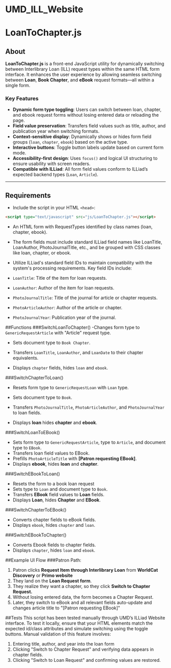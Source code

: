 # UMD_ILL_Website
# LoanToChapter.js

## About

**LoanToChapter.js** is a front-end JavaScript utility for dynamically switching between Interlibrary Loan (ILL) request types within the same HTML form interface. It enhances the user experience by allowing seamless switching between **Loan**, **Book Chapter**, and **eBook** request formats—all within a single form.

### Key Features

- **Dynamic form type toggling**: Users can switch between loan, chapter, and ebook request forms without losing entered data or reloading the page.
- **Field value preservation**: Transfers field values such as title, author, and publication year when switching formats.
- **Context-sensitive display**: Dynamically shows or hides form field groups (`loan`, `chapter`, `ebook`) based on the active type.
- **Interactive buttons**: Toggle button labels update based on current form mode.
- **Accessibility-first design**: Uses `focus()` and logical UI structuring to ensure usability with screen readers.
- **Compatible with ILLiad**: All form field values conform to ILLiad’s expected backend types (`Loan`, `Article`).

---

## Requirements

- Include the script in your HTML `<head>`:
```html
<script type="text/javascript" src="js/LoanToChapter.js"></script>
```
- An HTML form with RequestTypes identified by class names (loan, chapter, ebook).
- The form fields must include standard ILLiad field names like LoanTitle, LoanAuthor, PhotoJournalTitle, etc., and be grouped with CSS classes like loan, chapter, or ebook.
- Utilize ILLiad's standard field IDs to maintain compatibility with the system's processing requirements. Key field IDs include:

 - `LoanTitle`: Title of the item for loan requests.
 - `LoanAuthor`: Author of the item for loan requests.
 - `PhotoJournalTitle`: Title of the journal for article or chapter requests.
 - `PhotoArticleAuthor`: Author of the article or chapter.
 - `PhotoJournalYear`: Publication year of the journal.
 
##Functions 
###SwitchLoanToChapter()
-Changes form type to `GenericRequestArticle` with "Article" request type.

- Sets document type to `Book Chapter`.

- Transfers `LoanTitle`, `LoanAuthor`, and `LoanDate` to their chapter equivalents.

- Displays `chapter` fields, hides `loan` and `ebook`.

###SwitchChapterToLoan()
- Resets form type to `GenericRequestLoan` with `Loan` type.
- Sets document type to `Book`.

- Transfers `PhotoJournalTitle`, `PhotoArticleAuthor`, and `PhotoJournalYear` to loan fields.

- Displays **loan** hides **chapter** and **ebook**.

###SwitchLoanToEBook()
- Sets form type to `GenericRequestArticle`, type to `Article`, and document type to `EBook`.
- Transfers loan field values to EBook.
- Prefills `PhotoArticleTitle` with **[Patron requesting EBook]**.
- Displays **ebook**, hides **loan** and **chapter**.

###SwitchEBookToLoan()
- Resets the form to a book loan request
- Sets type to `Loan` and document type to `Book`.
- Transfers **EBook** field values to **Loan** fields.
- Displays **Loan**, hides **Chapter** and **EBook**.

###SwitchChapterToEBook()
- Converts chapter fields to eBook fields.
- Displays `ebook`, hides `chapter` and `loan`.

###SwitchEBookToChapter()
- Converts Ebook fields to chapter fields.
- Displays `chapter`, hides `loan` and `ebook`.

##Example UI Flow
###Patron Path:
1. Patron clicks **Request Item through Interlibrary Loan** from **WorldCat Discovery** or **Primo website**
2. They land on the **Loan Request form**.
3. They realize they want a chapter, so they click **Switch to Chapter Request.**
4. Without losing entered data, the form becomes a Chapter Request.
5. Later, they switch to eBook and all relevant fields auto-update and changes article title to "[Patron requesting EBook]"

##Tests
This script has been tested manually through UMD’s ILLiad Website interface. To test it locally, ensure that your HTML elements match the expected id/class attributes and simulate switching using the toggle buttons.
Manual validation of this feature involves:

1. Entering title, author, and year into the loan form
2. Clicking "Switch to Chapter Request" and verifying data appears in chapter fields.
3. Clicking "Switch to Loan Request" and confirming values are restored.


